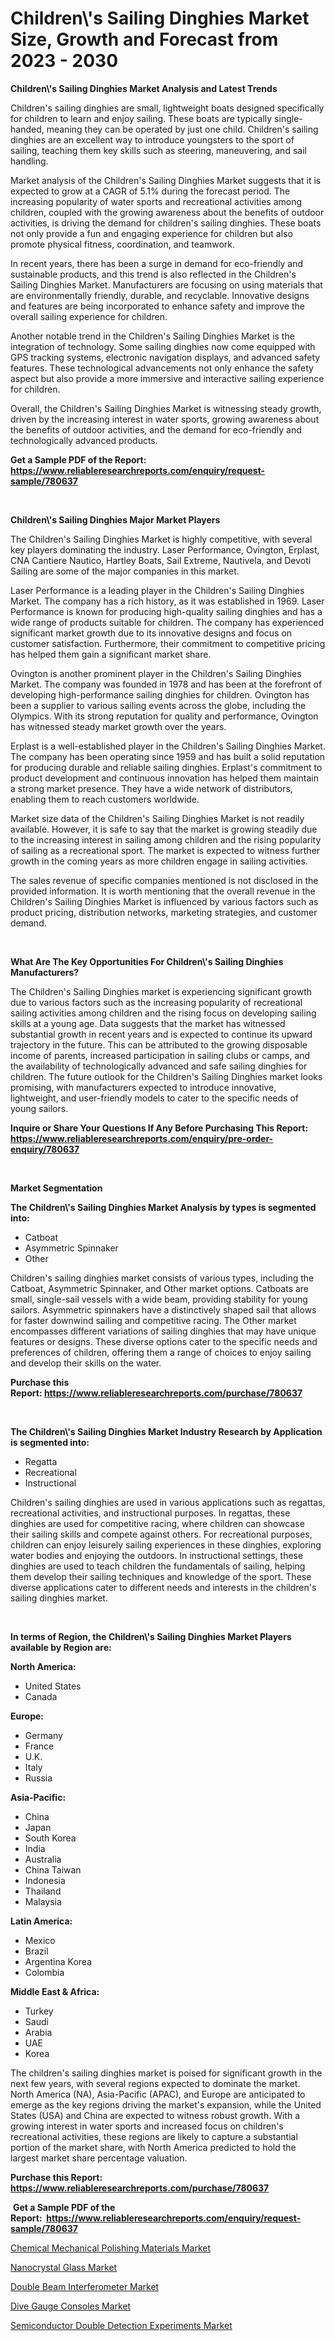 <p><h1>Children\'s Sailing Dinghies Market Size, Growth and Forecast from 2023 - 2030</h1></p><p><strong>Children\'s Sailing Dinghies Market Analysis and Latest Trends</strong></p>
<p><p>Children's sailing dinghies are small, lightweight boats designed specifically for children to learn and enjoy sailing. These boats are typically single-handed, meaning they can be operated by just one child. Children's sailing dinghies are an excellent way to introduce youngsters to the sport of sailing, teaching them key skills such as steering, maneuvering, and sail handling.</p><p>Market analysis of the Children's Sailing Dinghies Market suggests that it is expected to grow at a CAGR of 5.1% during the forecast period. The increasing popularity of water sports and recreational activities among children, coupled with the growing awareness about the benefits of outdoor activities, is driving the demand for children's sailing dinghies. These boats not only provide a fun and engaging experience for children but also promote physical fitness, coordination, and teamwork.</p><p>In recent years, there has been a surge in demand for eco-friendly and sustainable products, and this trend is also reflected in the Children's Sailing Dinghies Market. Manufacturers are focusing on using materials that are environmentally friendly, durable, and recyclable. Innovative designs and features are being incorporated to enhance safety and improve the overall sailing experience for children.</p><p>Another notable trend in the Children's Sailing Dinghies Market is the integration of technology. Some sailing dinghies now come equipped with GPS tracking systems, electronic navigation displays, and advanced safety features. These technological advancements not only enhance the safety aspect but also provide a more immersive and interactive sailing experience for children.</p><p>Overall, the Children's Sailing Dinghies Market is witnessing steady growth, driven by the increasing interest in water sports, growing awareness about the benefits of outdoor activities, and the demand for eco-friendly and technologically advanced products.</p></p>
<p><strong>Get a Sample PDF of the Report:&nbsp; <a href="https://www.reliableresearchreports.com/enquiry/request-sample/780637">https://www.reliableresearchreports.com/enquiry/request-sample/780637</a></strong></p>
<p>&nbsp;</p>
<p><strong>Children\'s Sailing Dinghies Major Market Players</strong></p>
<p><p>The Children's Sailing Dinghies Market is highly competitive, with several key players dominating the industry. Laser Performance, Ovington, Erplast, CNA Cantiere Nautico, Hartley Boats, Sail Extreme, Nautivela, and Devoti Sailing are some of the major companies in this market.</p><p>Laser Performance is a leading player in the Children's Sailing Dinghies Market. The company has a rich history, as it was established in 1969. Laser Performance is known for producing high-quality sailing dinghies and has a wide range of products suitable for children. The company has experienced significant market growth due to its innovative designs and focus on customer satisfaction. Furthermore, their commitment to competitive pricing has helped them gain a significant market share.</p><p>Ovington is another prominent player in the Children's Sailing Dinghies Market. The company was founded in 1978 and has been at the forefront of developing high-performance sailing dinghies for children. Ovington has been a supplier to various sailing events across the globe, including the Olympics. With its strong reputation for quality and performance, Ovington has witnessed steady market growth over the years.</p><p>Erplast is a well-established player in the Children's Sailing Dinghies Market. The company has been operating since 1959 and has built a solid reputation for producing durable and reliable sailing dinghies. Erplast's commitment to product development and continuous innovation has helped them maintain a strong market presence. They have a wide network of distributors, enabling them to reach customers worldwide.</p><p>Market size data of the Children's Sailing Dinghies Market is not readily available. However, it is safe to say that the market is growing steadily due to the increasing interest in sailing among children and the rising popularity of sailing as a recreational sport. The market is expected to witness further growth in the coming years as more children engage in sailing activities.</p><p>The sales revenue of specific companies mentioned is not disclosed in the provided information. It is worth mentioning that the overall revenue in the Children's Sailing Dinghies Market is influenced by various factors such as product pricing, distribution networks, marketing strategies, and customer demand.</p></p>
<p>&nbsp;</p>
<p><strong>What Are The Key Opportunities For Children\'s Sailing Dinghies Manufacturers?</strong></p>
<p><p>The Children's Sailing Dinghies market is experiencing significant growth due to various factors such as the increasing popularity of recreational sailing activities among children and the rising focus on developing sailing skills at a young age. Data suggests that the market has witnessed substantial growth in recent years and is expected to continue its upward trajectory in the future. This can be attributed to the growing disposable income of parents, increased participation in sailing clubs or camps, and the availability of technologically advanced and safe sailing dinghies for children. The future outlook for the Children's Sailing Dinghies market looks promising, with manufacturers expected to introduce innovative, lightweight, and user-friendly models to cater to the specific needs of young sailors.</p></p>
<p><strong>Inquire or Share Your Questions If Any Before Purchasing This Report: <a href="https://www.reliableresearchreports.com/enquiry/pre-order-enquiry/780637">https://www.reliableresearchreports.com/enquiry/pre-order-enquiry/780637</a></strong></p>
<p>&nbsp;</p>
<p><strong>Market Segmentation</strong></p>
<p><strong>The Children\'s Sailing Dinghies Market Analysis by types is segmented into:</strong></p>
<p><ul><li>Catboat</li><li>Asymmetric Spinnaker</li><li>Other</li></ul></p>
<p><p>Children's sailing dinghies market consists of various types, including the Catboat, Asymmetric Spinnaker, and Other market options. Catboats are small, single-sail vessels with a wide beam, providing stability for young sailors. Asymmetric spinnakers have a distinctively shaped sail that allows for faster downwind sailing and competitive racing. The Other market encompasses different variations of sailing dinghies that may have unique features or designs. These diverse options cater to the specific needs and preferences of children, offering them a range of choices to enjoy sailing and develop their skills on the water.</p></p>
<p><strong>Purchase this Report:&nbsp;<a href="https://www.reliableresearchreports.com/purchase/780637">https://www.reliableresearchreports.com/purchase/780637</a></strong></p>
<p>&nbsp;</p>
<p><strong>The Children\'s Sailing Dinghies Market Industry Research by Application is segmented into:</strong></p>
<p><ul><li>Regatta</li><li>Recreational</li><li>Instructional</li></ul></p>
<p><p>Children's sailing dinghies are used in various applications such as regattas, recreational activities, and instructional purposes. In regattas, these dinghies are used for competitive racing, where children can showcase their sailing skills and compete against others. For recreational purposes, children can enjoy leisurely sailing experiences in these dinghies, exploring water bodies and enjoying the outdoors. In instructional settings, these dinghies are used to teach children the fundamentals of sailing, helping them develop their sailing techniques and knowledge of the sport. These diverse applications cater to different needs and interests in the children's sailing dinghies market.</p></p>
<p>&nbsp;</p>
<p><strong>In terms of Region, the Children\'s Sailing Dinghies Market Players available by Region are:</strong></p>
<p>
    <p> <strong> North America: </strong>
        <ul>
            <li>United States</li>
            <li>Canada</li>
        </ul>
        </p> 
    <p> <strong> Europe: </strong>
        <ul>
            <li>Germany</li>
            <li>France</li>
            <li>U.K.</li>
            <li>Italy</li>
            <li>Russia</li>
        </ul>
        </p> 
    <p> <strong> Asia-Pacific: </strong>
        <ul>
            <li>China</li>
            <li>Japan</li>
            <li>South Korea</li>
            <li>India</li>
            <li>Australia</li>
            <li>China Taiwan</li>
            <li>Indonesia</li>
            <li>Thailand</li>
            <li>Malaysia</li>
        </ul>
        </p> 
    <p> <strong> Latin America: </strong>
        <ul>
            <li>Mexico</li>
            <li>Brazil</li>
            <li>Argentina Korea</li>
            <li>Colombia</li>
        </ul>
        </p> 
    <p> <strong> Middle East & Africa: </strong>
        <ul>
            <li>Turkey</li>
            <li>Saudi</li>
            <li>Arabia</li>
            <li>UAE</li>
            <li>Korea</li>
        </ul>
    </p>
    </p>
<p><p>The children's sailing dinghies market is poised for significant growth in the next few years, with several regions expected to dominate the market. North America (NA), Asia-Pacific (APAC), and Europe are anticipated to emerge as the key regions driving the market's expansion, while the United States (USA) and China are expected to witness robust growth. With a growing interest in water sports and increased focus on children's recreational activities, these regions are likely to capture a substantial portion of the market share, with North America predicted to hold the largest market share percentage valuation.</p></p>
<p><strong>Purchase this Report: <a href="https://www.reliableresearchreports.com/purchase/780637">https://www.reliableresearchreports.com/purchase/780637</a></strong></p>
<p>&nbsp;<strong>Get a Sample PDF of the Report:&nbsp;&nbsp;<a href="https://www.reliableresearchreports.com/enquiry/request-sample/780637">https://www.reliableresearchreports.com/enquiry/request-sample/780637</a></strong></p>
<p><strong></strong></p>
<p><p><a href="https://www.linkedin.com/pulse/chemical-mechanical-polishing-materials-market-size/">Chemical Mechanical Polishing Materials Market</a></p><p><a href="https://medium.com/@orinsmitham1985/nanocrystal-glass-market-size-market-outlook-and-market-forecast-2023-to-2030-19266f694dc1">Nanocrystal Glass Market</a></p><p><a href="https://github.com/PeterParrish5/Market-Research-Report-List-1/blob/main/double-beam-interferometer-market.md">Double Beam Interferometer Market</a></p><p><a href="https://github.com/CliffMedina6/Market-Research-Report-List-1/blob/main/dive-gauge-consoles-market.md">Dive Gauge Consoles Market</a></p><p><a href="https://medium.com/@grayceyundt1913/semiconductor-double-detection-experiments-market-research-report-its-history-and-forecast-2023-to-806326294ddf">Semiconductor Double Detection Experiments Market</a></p></p>
